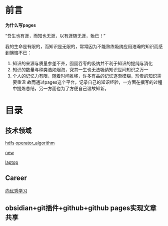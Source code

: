 
# 前言
**为什么写pages**

“吾生也有涯，而知也无涯，以有涯随无涯，殆已！”

我的生命是有限的，而知识是无限的，常常因为不能熟练吸纳应用浩瀚的知识而感到懊恼不已：
1. 知识的来源与质量参差不齐，囫囵吞枣的吸纳并不利于知识的提纯与消化
2. 知识的数量与种类浩如烟海，究其一生也无法吸纳知识世间知识之万一
3. 个人的记忆力有限，随着时间推移，许多有益的记忆逐渐模糊，珍贵的知识需要重温
故而通过pages这个平台，记录自己的知识经验，一方面在撰写的过程中提炼总结，另一方面也为了方便自己温故知新。

# 目录
## 技术领域
[hdfs](./计算机/hdfs.md)
[operator_algorithm](operator_algorithm.md)

[new](new.md)

[laptop](./laptop.md)

## Career
[向优秀学习](career_talk/向优秀学习.md)

## obsidian+git插件+github+github pages实现文章共享